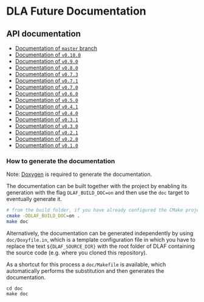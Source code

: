 # DLA Future Documentation

## API documentation

- [Documentation of `master` branch](https://eth-cscs.github.io/DLA-Future/master/)
- [Documentation of `v0.10.0`](https://eth-cscs.github.io/DLA-Future/v0.10.0/)
- [Documentation of `v0.9.0`](https://eth-cscs.github.io/DLA-Future/v0.9.0/)
- [Documentation of `v0.8.0`](https://eth-cscs.github.io/DLA-Future/v0.8.0/)
- [Documentation of `v0.7.3`](https://eth-cscs.github.io/DLA-Future/v0.7.3/)
- [Documentation of `v0.7.1`](https://eth-cscs.github.io/DLA-Future/v0.7.1/)
- [Documentation of `v0.7.0`](https://eth-cscs.github.io/DLA-Future/v0.7.0/)
- [Documentation of `v0.6.0`](https://eth-cscs.github.io/DLA-Future/v0.6.0/)
- [Documentation of `v0.5.0`](https://eth-cscs.github.io/DLA-Future/v0.5.0/)
- [Documentation of `v0.4.1`](https://eth-cscs.github.io/DLA-Future/v0.4.1/)
- [Documentation of `v0.4.0`](https://eth-cscs.github.io/DLA-Future/v0.4.0/)
- [Documentation of `v0.3.1`](https://eth-cscs.github.io/DLA-Future/v0.3.1/)
- [Documentation of `v0.3.0`](https://eth-cscs.github.io/DLA-Future/v0.3.0/)
- [Documentation of `v0.2.1`](https://eth-cscs.github.io/DLA-Future/v0.2.1/)
- [Documentation of `v0.2.0`](https://eth-cscs.github.io/DLA-Future/v0.2.0/)
- [Documentation of `v0.1.0`](https://eth-cscs.github.io/DLA-Future/v0.1.0/)

### How to generate the documentation

Note: [Doxygen](https://www.doxygen.nl/) is required to generate the documentation.

The documentation can be built together with the project by enabling its generation with the flag `DLAF_BUILD_DOC=on` and then use the `doc` target to eventually generate it.

```bash
# from the build folder, if you have already configured the CMake project
cmake -DDLAF_BUILD_DOC=on .
make doc
```

Alternatively, the documentation can be generated independently by using `doc/Doxyfile.in`, which is a template configuration file in which you have to replace the text `${DLAF_SOURCE_DIR}` with the root folder of DLAF containing the source code (e.g. where you cloned this repository).

As a shortcut for this process a `doc/Makefile` is available, which automatically performs the substitution and then generates the documentation.

```
cd doc
make doc
```
